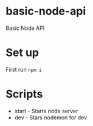 # basic-node-api
Basic Node API

# Set up
First run `npm i`

# Scripts
* start - Starts node server
* dev - Stars nodemon for dev
